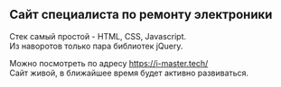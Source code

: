 ## Сайт специалиста по ремонту электроники  
  
Стек самый простой - HTML, CSS, Javascript.  
Из наворотов только пара библиотек jQuery.  
  
Можно посмотреть по адресу https://i-master.tech/  
Сайт живой, в ближайшее время будет активно развиваться.
